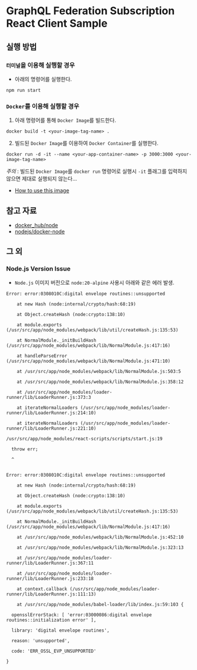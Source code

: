 # GraphQL Federation Subscription React Client Sample

## 실행 방법

### `터미널`을 이용해 실행할 경우

- 아래의 명령어를 실행한다.

```shell
npm run start
```

### `Docker`를 이용해 실행할 경우

1. 아래 명령어를 통해 `Docker Image`를 빌드한다.

```shell
docker build -t <your-image-tag-name> .
```

2. 빌드된 `Docker Image`를 이용하여 `Docker Container`를 실행한다.

```shell
docker run -d -it --name <your-app-container-name> -p 3000:3000 <your-image-tag-name>
```

*주의* : 빌드된 `Docker Image`를 `docker run` 명령어로 실행시 `-it` 플래그를 입력하지 않으면 제대로 실행되지 않는다...

- [How to use this image](https://github.com/nodejs/docker-node#how-to-use-this-image)

## 참고 자료

- [docker_hub/node](https://hub.docker.com/_/node/)
- [nodejs/docker-node](https://github.com/nodejs/docker-node)

## 그 외

### Node.js Version Issue

- `Node.js` 이미지 버전으로 `node:20-alpine` 사용시 아래와 같은 에러 발생.

```text
Error: error:0308010C:digital envelope routines::unsupported

    at new Hash (node:internal/crypto/hash:68:19)

    at Object.createHash (node:crypto:138:10)

    at module.exports (/usr/src/app/node_modules/webpack/lib/util/createHash.js:135:53)

    at NormalModule._initBuildHash (/usr/src/app/node_modules/webpack/lib/NormalModule.js:417:16)

    at handleParseError (/usr/src/app/node_modules/webpack/lib/NormalModule.js:471:10)

    at /usr/src/app/node_modules/webpack/lib/NormalModule.js:503:5

    at /usr/src/app/node_modules/webpack/lib/NormalModule.js:358:12

    at /usr/src/app/node_modules/loader-runner/lib/LoaderRunner.js:373:3

    at iterateNormalLoaders (/usr/src/app/node_modules/loader-runner/lib/LoaderRunner.js:214:10)

    at iterateNormalLoaders (/usr/src/app/node_modules/loader-runner/lib/LoaderRunner.js:221:10)

/usr/src/app/node_modules/react-scripts/scripts/start.js:19

  throw err;

  ^


Error: error:0308010C:digital envelope routines::unsupported

    at new Hash (node:internal/crypto/hash:68:19)

    at Object.createHash (node:crypto:138:10)

    at module.exports (/usr/src/app/node_modules/webpack/lib/util/createHash.js:135:53)

    at NormalModule._initBuildHash (/usr/src/app/node_modules/webpack/lib/NormalModule.js:417:16)

    at /usr/src/app/node_modules/webpack/lib/NormalModule.js:452:10

    at /usr/src/app/node_modules/webpack/lib/NormalModule.js:323:13

    at /usr/src/app/node_modules/loader-runner/lib/LoaderRunner.js:367:11

    at /usr/src/app/node_modules/loader-runner/lib/LoaderRunner.js:233:18

    at context.callback (/usr/src/app/node_modules/loader-runner/lib/LoaderRunner.js:111:13)

    at /usr/src/app/node_modules/babel-loader/lib/index.js:59:103 {

  opensslErrorStack: [ 'error:03000086:digital envelope routines::initialization error' ],

  library: 'digital envelope routines',

  reason: 'unsupported',

  code: 'ERR_OSSL_EVP_UNSUPPORTED'

}
```
